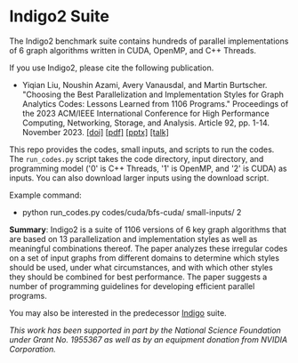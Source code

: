 # Indigo2 Suite

The Indigo2 benchmark suite contains hundreds of parallel implementations of 6 graph algorithms written in CUDA, OpenMP, and C++ Threads.

If you use Indigo2, please cite the following publication.

* Yiqian Liu, Noushin Azami, Avery Vanausdal, and Martin Burtscher. "Choosing the Best Parallelization and Implementation Styles for Graph Analytics Codes: Lessons Learned from 1106 Programs." Proceedings of the 2023 ACM/IEEE International Conference for High Performance Computing, Networking, Storage, and Analysis. Article 92, pp. 1-14. November 2023.
[[doi]](https://dl.acm.org/doi/10.1145/3581784.3607038)
[[pdf]](https://cs.txstate.edu/~burtscher/papers/sc23a.pdf)
[[pptx]](https://cs.txstate.edu/~burtscher/research/Indigo2Suite/Indigo2Suite.pptx)
[[talk]](https://sc23.conference-program.com/presentation/?id=pap178&sess=sess163)

This repo provides the codes, small inputs, and scripts to run the codes. The `run_codes.py` script takes the code directory, input directory, and programming model ('0' is C++ Threads, '1' is OpenMP, and '2' is CUDA) as inputs. You can also download larger inputs using the download script.

Example command:
* python run_codes.py codes/cuda/bfs-cuda/ small-inputs/ 2


**Summary**: Indigo2 is a suite of 1106 versions of 6 key graph algorithms that are based on 13 parallelization and implementation styles as well as meaningful combinations thereof. The paper analyzes these irregular codes on a set of input graphs from different domains to determine which styles should be used, under what circumstances, and with which other styles they should be combined for best performance. The paper suggests a number of programming guidelines for developing efficient parallel programs.

You may also be interested in the predecessor [Indigo](https://cs.txstate.edu/~burtscher/research/IndigoSuite/) suite.

*This work has been supported in part by the National Science Foundation under Grant No. 1955367 as well as by an equipment donation from NVIDIA Corporation.*